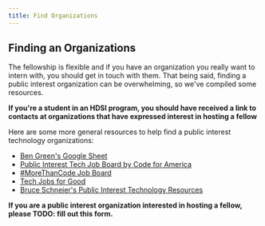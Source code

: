 ```yaml
---
title: Find Organizations
---
```


## Finding an Organizations

The fellowship is flexible and if you have an organization you really want to intern with, you should get in touch with them. That being said, finding a public interest organization can be overwhelming, so we've compiled some resources.

**If you're a student in an HDSI program, you should have received a link to contacts at organizations that have expressed  interest in hosting a fellow**

Here are some more general resources to help find a public interest technology organizations:

* [Ben Green's Google Sheet](https://docs.google.com/spreadsheets/d/1-ia1WM-m9Rk3JZpX0jx8uxq5_KWZrYUTnKIbvKTvg5Y/edit#gid=0)
* [Public Interest Tech Job Board by Code for America](https://jobs.codeforamerica.org/)
* [#MoreThanCode Job Board](https://jobs.morethancode.cc/)
* [Tech Jobs for Good](https://techjobsforgood.com/)
* [Bruce Schneier's Public Interest Technology Resources](https://public-interest-tech.com/#journalism-groups)

**If you are a public interest organization interested in hosting a fellow, please TODO: fill out this form.**
